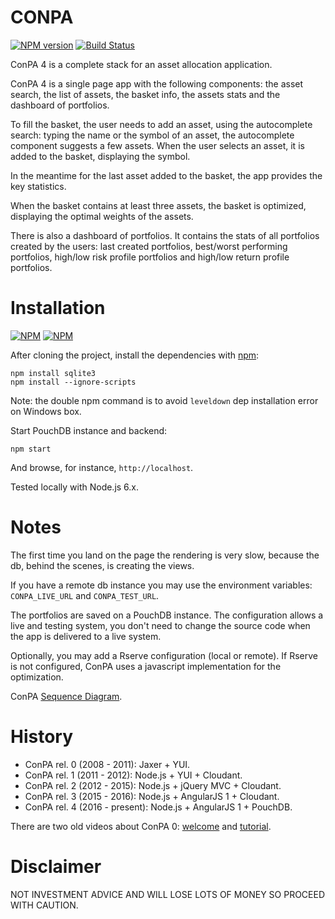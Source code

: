 CONPA
=====
[![NPM version](https://badge.fury.io/js/conpa.png)](http://badge.fury.io/js/conpa)
[![Build Status](https://travis-ci.org/albertosantini/node-conpa.png)](https://travis-ci.org/albertosantini/node-conpa)


ConPA 4 is a complete stack for an asset allocation application.

ConPA 4 is a single page app with the following components: the asset search,
the list of assets, the basket info, the assets stats and the dashboard of
portfolios.

To fill the basket, the user needs to add an asset, using the autocomplete
search: typing the name or the symbol of an asset, the autocomplete component
suggests a few assets. When the user selects an asset, it is added to the
basket, displaying the symbol.

In the meantime for the last asset added to the basket, the app provides the key
statistics.

When the basket contains at least three assets, the basket is optimized,
displaying the optimal weights of the assets.

There is also a dashboard of portfolios. It contains the stats of all portfolios
created by the users: last created portfolios, best/worst performing portfolios,
high/low risk profile portfolios and high/low return profile portfolios.

Installation
============

[![NPM](https://nodei.co/npm/conpa.png?downloads=true)](https://nodei.co/npm/conpa/)
[![NPM](https://nodei.co/npm-dl/conpa.png)](https://nodei.co/npm/conpa/)

After cloning the project, install the dependencies with
[npm](http://github.com/isaacs/npm):

    npm install sqlite3
    npm install --ignore-scripts

Note: the double npm command is to avoid `leveldown` dep installation error on
Windows box.

Start PouchDB instance and backend:

    npm start

And browse, for instance, `http://localhost`.

Tested locally with Node.js 6.x.

Notes
=====

The first time you land on the page the rendering is very slow, because the db,
behind the scenes, is creating the views.

If you have a remote db instance you may use the environment variables:
`CONPA_LIVE_URL` and `CONPA_TEST_URL`.

The portfolios are saved on a PouchDB instance. The configuration allows a live
and testing system, you don't need to change the source code when the app is
delivered to a live system.

Optionally, you may add a Rserve configuration (local or remote). If Rserve is
not configured, ConPA uses a javascript implementation for the optimization.

ConPA [Sequence Diagram](http://www.websequencediagrams.com/cgi-bin/cdraw?lz=Q29uUEEtPk5vZGVKUzogbmF2aWdhdGlvbgphbHQgABkFIGJhY2tlbmQgd2l0aCBqcyBjYWxjCiAgICBub3RlIG92ZXIgADoGABAFABMGZGUtY29ucGEgAAYOZmluYW5jZQAbDnF1YWRwcm9nAE8FZW5kAFMFCmVsc2UAbRRSIGNsb3VkAF4jcmlvIChSc2VydmUgYWRhcHRlcikAVg4gICAAgTQHLT4AUQVudW1iZXJzLmNvbTogZ2V0IG9wdGltYWwgcG9ydGZvbGlvABEjcGVyZm9ybWFuY2VzAEAjaW1wbGllZCB2b2xhdGlsaXR5AIJODwCBChAAgl4JAIFWBgCCbQl0c2VyaQBsBwAaBUpTT05JTwCBYRIAgVsQLQCDdgsAgXwFIGNydW5jaGluZyByZXNwb25zZQplbmQKAIIlBy0-AIQyBToAEwoKCgoKCgo&s=napkin).

History
=======

- ConPA rel. 0 (2008 - 2011): Jaxer + YUI.
- ConPA rel. 1 (2011 - 2012): Node.js + YUI + Cloudant.
- ConPA rel. 2 (2012 - 2015): Node.js + jQuery MVC + Cloudant.
- ConPA rel. 3 (2015 - 2016): Node.js + AngularJS 1 + Cloudant.
- ConPA rel. 4 (2016 - present): Node.js + AngularJS 1 + PouchDB.

There are two old videos about ConPA 0:
[welcome](http://www.youtube.com/watch?v=ia_UVHtuBTM) and
[tutorial](http://www.youtube.com/watch?v=xIwbc6lQzNk).

Disclaimer
==========

NOT INVESTMENT ADVICE AND WILL LOSE LOTS OF MONEY SO PROCEED WITH CAUTION.
